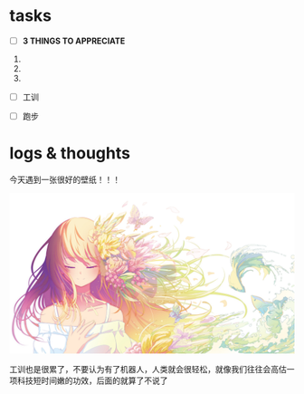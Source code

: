 # tasks
- [ ] **3 THINGS TO APPRECIATE**
1. 
2. 
3. 
- [ ] 工训
- [ ] 跑步


# logs & thoughts


今天遇到一张很好的壁纸！！！

![dongman_15.jpg](https://raw.githubusercontent.com/estelledc/photos/master/dongman_15.jpg)


工训也是很累了，不要认为有了机器人，人类就会很轻松，就像我们往往会高估一项科技短时间嫩的功效，后面的就算了不说了